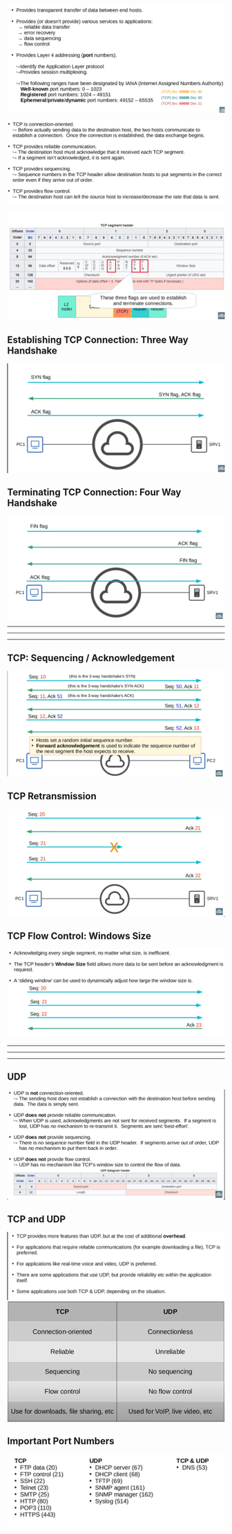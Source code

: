 
![](images/Pasted%20image%2020231104192422.png)

![](images/Pasted%20image%2020231104192441.png)

![](images/Pasted%20image%2020231104192453.png)


## Establishing TCP Connection: Three Way Handshake
![](images/Pasted%20image%2020231104192522.png)


## Terminating TCP Connection: Four Way Handshake
![](images/Pasted%20image%2020231104192616.png)




---
----
---
## TCP: Sequencing / Acknowledgement
![](images/Pasted%20image%2020231104192703.png)


## TCP Retransmission
![](images/Pasted%20image%2020231104192805.png)

## TCP Flow Control: Windows Size
![](images/Pasted%20image%2020231104192903.png)

---
---
---

## UDP
![](images/Pasted%20image%2020231104192928.png)



## TCP and UDP

![](images/Pasted%20image%2020231104192954.png)
![](images/Pasted%20image%2020231104193001.png)



## Important Port Numbers
![](images/Pasted%20image%2020231104193025.png)

